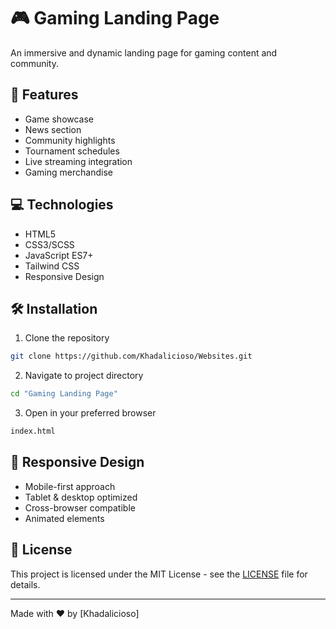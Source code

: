 # 🎮 Gaming Landing Page

An immersive and dynamic landing page for gaming content and community.

## 🚀 Features

- Game showcase
- News section
- Community highlights
- Tournament schedules
- Live streaming integration
- Gaming merchandise

## 💻 Technologies

- HTML5
- CSS3/SCSS
- JavaScript ES7+
- Tailwind CSS
- Responsive Design

## 🛠️ Installation

1. Clone the repository
```bash
git clone https://github.com/Khadalicioso/Websites.git
```

2. Navigate to project directory
```bash
cd "Gaming Landing Page"
```

3. Open in your preferred browser
```bash
index.html
```

## 📱 Responsive Design

- Mobile-first approach
- Tablet & desktop optimized
- Cross-browser compatible
- Animated elements

## 📄 License

This project is licensed under the MIT License - see the [LICENSE](../LICENSE) file for details.

---

Made with ❤️ by [Khadalicioso]
